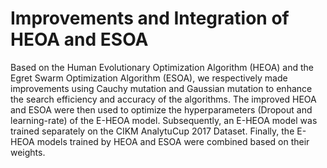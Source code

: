 # Improvements and Integration of HEOA and ESOA

Based on the Human Evolutionary Optimization Algorithm (HEOA) and the Egret Swarm Optimization Algorithm (ESOA), we respectively made improvements using Cauchy mutation and Gaussian mutation to enhance the search efficiency and accuracy of the algorithms. The improved HEOA and ESOA were then used to optimize the hyperparameters (Dropout and learning-rate) of the E-HEOA model. Subsequently, an E-HEOA model was trained separately on the CIKM AnalytuCup 2017 Dataset. Finally, the E-HEOA models trained by HEOA and ESOA were combined based on their weights.

